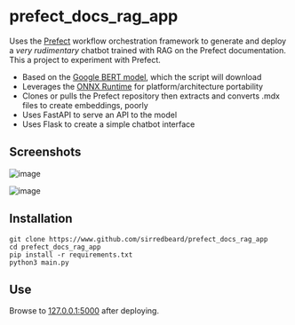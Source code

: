 # prefect_docs_rag_app

Uses the [Prefect](https://github.com/PrefectHQ/prefect) workflow orchestration framework to generate and deploy a *very rudimentary* chatbot trained with RAG on the Prefect documentation. This a project to experiment with Prefect.

* Based on the [Google BERT model](https://huggingface.co/google-bert/bert-base-uncased), which the script will download
* Leverages the [ONNX Runtime](https://onnx.ai/) for platform/architecture portability
* Clones or pulls the Prefect repository then extracts and converts .mdx files to create embeddings, poorly
* Uses FastAPI to serve an API to the model
* Uses Flask to create a simple chatbot interface

## Screenshots

![image](https://github.com/user-attachments/assets/72b2cd29-40b5-4b8a-aa6f-0c744dde49a3)

![image](https://github.com/user-attachments/assets/8f1a5a68-8d11-45d7-b36a-a8a2783f5e8d)


## Installation

```
git clone https://www.github.com/sirredbeard/prefect_docs_rag_app
cd prefect_docs_rag_app
pip install -r requirements.txt
python3 main.py
```

## Use

Browse to [127.0.0.1:5000](http://127.0.0.1:5000/) after deploying.

